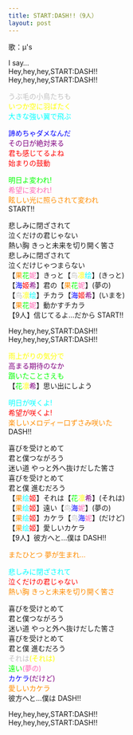 ```yaml
---
title: START:DASH!!（9人）
layout: post
---
```

歌：μ's

<p>I say…<br />
Hey,hey,hey,START:DASH!!<br />
Hey,hey,hey,START:DASH!!</p>

<p><font color="silver">うぶ毛の小鳥たちも</font><br />
<font color="yellow">いつか空に羽ばたく</font><br />
<font color="cyan">大きな強い翼で飛ぶ</font></p>

<p><font color="blue">諦めちゃダメなんだ</font><br />
<font color="purple">その日が絶対来る</font><br />
<font color="red">君も感じてるよね<br />
始まりの鼓動</font></p>

<p><font color="lime">明日よ変われ!</font><br />
<font color="hotpink">希望に変われ!</font><br />
<font color="darkorange">眩しい光に照らされて変われ</font><br />
START!!</p>

<p>悲しみに閉ざされて<br />
泣くだけの君じゃない<br />
熱い胸 きっと未来を切り開く筈さ<br />
悲しみに閉ざされて<br />
泣くだけじゃつまらない<br />
【<font color="darkorange">果</font><font color="lime">花</font><font color="hotpink">妮</font>】きっと【<font color="silver">鸟</font><font color="yellow">凛</font><font color="cyan">绘</font>】(きっと)<br />
【<font color="blue">海</font><font color="red">姬</font><font color="purple">希</font>】君の【<font color="darkorange">果</font><font color="lime">花</font><font color="hotpink">妮</font>】(夢の)<br />
【<font color="silver">鸟</font><font color="yellow">凛</font><font color="cyan">绘</font>】チカラ【<font color="blue">海</font><font color="red">姬</font><font color="purple">希</font>】(いまを)<br />
【<font color="darkorange">果</font><font color="lime">花</font><font color="hotpink">妮</font>】動かすチカラ<br />
【9人】信じてるよ…だから START!!</p>

<p>Hey,hey,hey,START:DASH!!<br />
Hey,hey,hey,START:DASH!!</p>

<p><font color="yellow">雨上がりの気分で</font><br />
<font color="purple">高まる期待のなか</font><br />
<font color="lime">躓いたことさえも</font><br />
【<font color="lime">花</font><font color="yellow">凛</font><font color="purple">希</font>】思い出にしよう</p>

<p><font color="cyan">明日が咲くよ!</font><br />
<font color="red">希望が咲くよ!</font><br />
<font color="darkorange">楽しいメロディー口ずさみ咲いた</font><br />
DASH!!</p>

<p>喜びを受けとめて<br />
君と僕つながろう<br />
迷い道 やっと外へ抜けだした筈さ<br />
喜びを受けとめて<br />
君と僕 進むだろう<br />
【<font color="darkorange">果</font><font color="cyan">绘</font><font color="red">姬</font>】それは【<font color="lime">花</font><font color="yellow">凛</font><font color="purple">希</font>】(それは)<br />
【<font color="darkorange">果</font><font color="cyan">绘</font><font color="red">姬</font>】遠い【<font color="silver">鸟</font><font color="blue">海</font><font color="hotpink">妮</font>】(夢の)<br />
【<font color="darkorange">果</font><font color="cyan">绘</font><font color="red">姬</font>】カケラ【<font color="silver">鸟</font><font color="blue">海</font><font color="hotpink">妮</font>】(だけど)<br />
【<font color="darkorange">果</font><font color="cyan">绘</font><font color="red">姬</font>】愛しいカケラ<br />
【9人】彼方へと…僕は DASH!!</p>

<p><font color="darkorange">またひとつ 夢が生まれ…</font></p>

<p><font color="cyan">悲しみに閉ざされて</font><br />
<font color="red">泣くだけの君じゃない</font><br />
<font color="darkorange">熱い胸 きっと未来を切り開く筈さ</font></p>

<p>喜びを受けとめて<br />
君と僕つながろう<br />
迷い道 やっと外へ抜けだした筈さ<br />
喜びを受けとめて<br />
君と僕 進むだろう<br />
<font color="silver">それは</font><font color="yellow">(それは)</font><br />
<font color="lime">遠い</font><font color="hotpink">(夢の)</font><br />
<font color="blue">カケラ</font><font color="purple">(だけど)</font><br />
<font color="darkorange">愛しいカケラ</font><br />
彼方へと…僕は DASH!!</p>

<p>Hey,hey,hey,START:DASH!!<br />
Hey,hey,hey,START:DASH!!</p>